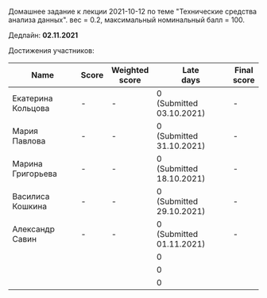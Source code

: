Домашнее задание к лекции 2021-10-12 по теме "Технические средства анализа данных". вес = 0.2, максимальный номинальный балл = 100.

Дедлайн: **02.11.2021**

Достижения участников:

| Name               | Score | Weighted<br>score | Late<br>days                 | Final<br>score |
| ------------------ | ----- | ----------------- | ---------------------------- | -------------- |
| Екатерина Кольцова | - | - | 0<br/>(Submitted 03.10.2021) | - |
| Мария Павлова      | - | - | 0<br/>(Submitted 31.10.2021) | - |
| Марина Григорьева  | - | - | 0<br/>(Submitted 18.10.2021) | - |
| Василиса Кошкина | - | - | 0<br/>(Submitted 29.10.2021) | - |
| Александр Савин | - | - | 0<br/>(Submitted 01.11.2021) | - |
|  |         |    | 0<br>  |             |
|  |         |    | 0<br>  |             |
|  |         |    | 0<br>  |             |

